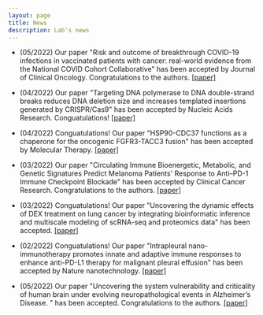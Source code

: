 ```yaml
---
layout: page
title: News
description: Lab's news
---
```


* (05/2022) Our paper "Risk and outcome of breakthrough COVID-19 infections in vaccinated patients with cancer: real-world evidence from the National COVID Cohort Collaborative" has been accepted by Journal of Clinical Oncology. Congratulations to the authors. [[paper]](https://www.ncbi.nlm.nih.gov/pmc/articles/PMC9061155/)

* (04/2022) Our paper "Targeting DNA polymerase to DNA double-strand breaks reduces DNA deletion size and increases templated insertions generated by CRISPR/Cas9" has been accepted by Nucleic Acids Research. Conguatulations! [[paper]](https://academic.oup.com/nar/article/50/7/3944/6552087?login=false)

* (04/2022) Conguatulations! Our paper "HSP90-CDC37 functions as a chaperone for the oncogenic FGFR3-TACC3 fusion" has been accepted by Molecular Therapy. [[paper]](https://www.sciencedirect.com/science/article/abs/pii/S1525001622000922?casa_token=uYa8siR5sogAAAAA:IbdsxGPdqbBEvC9hn_AZVu3SYTvUXOb7w-086fVYCvzDN7yrNEirul4Du-toxF-GUfoQlUdDiQ)

* (03/2022) Our paper "Circulating Immune Bioenergetic, Metabolic, and Genetic Signatures Predict Melanoma Patients' Response to Anti–PD-1 Immune Checkpoint Blockade" has been accepted by Clinical Cancer Research. Congratulations to the authors. [[paper]](https://aacrjournals.org/clincancerres/article-abstract/28/6/1192/682031/Circulating-Immune-Bioenergetic-Metabolic-and)

* (03/2022) Conguatulations! Our paper "Uncovering the dynamic effects of DEX treatment on lung cancer by integrating bioinformatic inference and multiscale modeling of scRNA-seq and proteomics data" has been accepted. [[paper]](https://arxiv.org/abs/2203.00743)

* (02/2022) Conguatulations! Our paper "Intrapleural nano-immunotherapy promotes innate and adaptive immune responses to enhance anti-PD-L1 therapy for malignant pleural effusion" has been accepted by Nature nanotechnology. [[paper]]([https://arxiv.org/abs/2203.00743](https://www.nature.com/articles/s41565-021-01032-w))

* (05/2022) Our paper "Uncovering the system vulnerability and criticality of human brain under evolving neuropathological events in Alzheimer’s Disease. " has been accepted. Congratulations to the authors. [[paper]](https://arxiv.org/abs/2201.08941)
